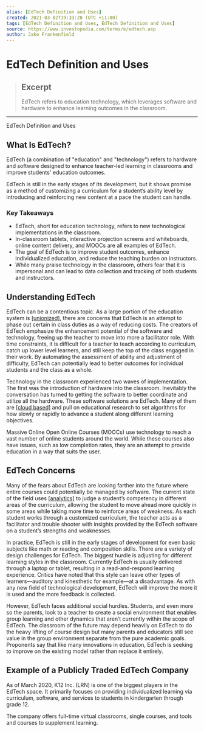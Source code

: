 ```yaml
---
alias: [EdTech Definition and Uses]
created: 2021-03-02T19:33:20 (UTC +11:00)
tags: [EdTech Definition and Uses, EdTech Definition and Uses]
source: https://www.investopedia.com/terms/e/edtech.asp
author: Jake Frankenfield
---
```


# EdTech Definition and Uses

> ## Excerpt
> EdTech refers to education technology, which leverages software and hardware to enhance learning outcomes in the classroom.

---

EdTech Definition and Uses
## What Is EdTech?

EdTech (a combination of "education" and "technology") refers to hardware and software designed to enhance teacher-led learning in classrooms and improve students' education outcomes. 

EdTech is still in the early stages of its development, but it shows promise as a method of customizing a curriculum for a student’s ability level by introducing and reinforcing new content at a pace the student can handle.

### Key Takeaways

-   EdTech, short for education technology, refers to new technological implementations in the classroom.
-   In-classroom tablets, interactive projection screens and whiteboards, online content delivery, and MOOCs are all examples of EdTech.
-   The goal of EdTech is to improve student outcomes, enhance individualized education, and reduce the teaching burden on instructors.
-   While many praise technology in the classroom, others fear that it is impersonal and can lead to data collection and tracking of both students and instructors.

## Understanding EdTech

EdTech can be a contentious topic. As a large portion of the education system is [[unionized]](https://www.investopedia.com/terms/l/labor-union.asp), there are concerns that EdTech is an attempt to phase out certain in class duties as a way of reducing costs. The creators of EdTech emphasize the enhancement potential of the software and technology, freeing up the teacher to move into more a facilitator role. With time constraints, it is difficult for a teacher to teach according to curriculum, catch up lower level learners, and still keep the top of the class engaged in their work. By automating the assessment of ability and adjustment of difficulty, EdTech can potentially lead to better outcomes for individual students and the class as a whole.

Technology in the classroom experienced two waves of implementation. The first was the introduction of hardware into the classroom. Inevitably the conversation has turned to getting the software to better coordinate and utilize all the hardware. These software solutions are EdTech. Many of them are [[cloud based]](https://www.investopedia.com/terms/c/cloud-computing.asp) and pull on educational research to set algorithms for how slowly or rapidly to advance a student along different learning objectives.

Massive Online Open Online Courses (MOOCs) use technology to reach a vast number of online students around the world. While these courses also have issues, such as low completion rates, they are an attempt to provide education in a way that suits the user.

## EdTech Concerns

Many of the fears about EdTech are looking farther into the future where entire courses could potentially be managed by software. The current state of the field uses [[analytics]](https://www.investopedia.com/terms/d/data-analytics.asp) to judge a student’s competency in different areas of the curriculum, allowing the student to move ahead more quickly in some areas while taking more time to reinforce areas of weakness. As each student works through a customized curriculum, the teacher acts as a facilitator and trouble shooter with insights provided by the EdTech software on a student’s strengths and weaknesses.

In practice, EdTech is still in the early stages of development for even basic subjects like math or reading and composition skills. There are a variety of design challenges for EdTech. The biggest hurdle is adjusting for different learning styles in the classroom. Currently EdTech is usually delivered through a laptop or tablet, resulting in a read-and-respond learning experience. Critics have noted that this style can leave other types of learners—auditory and kinesthetic for example—at a disadvantage. As with any new field of technological development, EdTech will improve the more it is used and the more feedback is collected.

However, EdTech faces additional social hurdles. Students, and even more so the parents, look to a teacher to create a social environment that enables group learning and other dynamics that aren’t currently within the scope of EdTech. The classroom of the future may depend heavily on EdTech to do the heavy lifting of course design but many parents and educators still see value in the group environment separate from the pure academic goals. Proponents say that like many innovations in education, EdTech is seeking to improve on the existing model rather than replace it entirely.

## Example of a Publicly Traded EdTech Company

As of March 2020, K12 Inc. (LRN) is one of the biggest players in the EdTech space. It primarily focuses on providing individualized learning via curriculum, software, and services to students in kindergarten through grade 12.

The company offers full-time virtual classrooms, single courses, and tools and courses to supplement learning.
